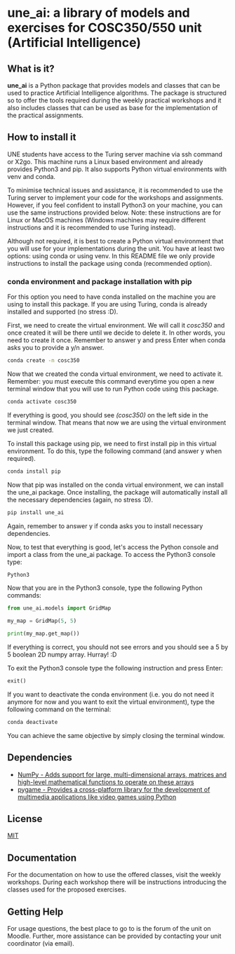 # une_ai: a library of models and exercises for COSC350/550 unit (Artificial Intelligence)

## What is it?

**une_ai** is a Python package that provides models and classes that can be used to practice Artificial Intelligence algorithms. The package is structured so to offer the tools required during the weekly practical workshops and it also includes classes that can be used as base for the implementation of the practical assignments.

## How to install it

UNE students have access to the Turing server machine via ssh command or X2go. This machine runs a Linux based environment and already provides Python3 and pip. It also supports Python virtual environments with venv and conda.

To minimise technical issues and assistance, it is recommended to use the Turing server to implement your code for the workshops and assignments. However, if you feel confident to install Python3 on your machine, you can use the same instructions provided below. Note: these instructions are for Linux or MacOS machines (Windows machines may require different instructions and it is recommended to use Turing instead).

Although not required, it is best to create a Python virtual environment that you will use for your implementations during the unit. You have at least two options: using conda or using venv. In this README file we only provide instructions to install the package using conda (recommended option).

### conda environment and package installation with pip

For this option you need to have conda installed on the machine you are using to install this package. If you are using Turing, conda is already installed and supported (no stress :D).

First, we need to create the virtual environment. We will call it *cosc350* and once created it will be there until we decide to delete it. In other words, you need to create it once. Remember to answer y and press Enter when conda asks you to provide a y/n answer.

```sh
conda create -n cosc350
```

Now that we created the conda virtual environment, we need to activate it. Remember: you must execute this command everytime you open a new terminal window that you will use to run Python code using this package.

```sh
conda activate cosc350
```

If everything is good, you should see *(cosc350)* on the left side in the terminal window. That means that now we are using the virtual environment we just created.

To install this package using pip, we need to first install pip in this virtual environment. To do this, type the following command (and answer y when required).

```sh
conda install pip
```

Now that pip was installed on the conda virtual environment, we can install the une_ai package. Once installing, the package will automatically install all the necessary dependencies (again, no stress :D).

```sh
pip install une_ai
```

Again, remember to answer y if conda asks you to install necessary dependencies.

Now, to test that everything is good, let's access the Python console and import a class from the une_ai package. To access the Python3 console type:

```sh
Python3
```

Now that you are in the Python3 console, type the following Python commands:

```python
from une_ai.models import GridMap

my_map = GridMap(5, 5)

print(my_map.get_map())
```

If everything is correct, you should not see errors and you should see a 5 by 5 boolean 2D numpy array. Hurray! :D

To exit the Python3 console type the following instruction and press Enter:

```Python
exit()
```

If you want to deactivate the conda environment (i.e. you do not need it anymore for now and you want to exit the virtual environment), type the following command on the terminal:

```sh
conda deactivate
```

You can achieve the same objective by simply closing the terminal window.

## Dependencies
- [NumPy - Adds support for large, multi-dimensional arrays, matrices and high-level mathematical functions to operate on these arrays](https://www.numpy.org)
- [pygame - Provides a cross-platform library for the development of multimedia applications like video games using Python](https://www.pygame.org/news)

## License
[MIT](LICENSE)

## Documentation

For the documentation on how to use the offered classes, visit the weekly workshops. During each workshop there will be instructions introducing the classes used for the proposed exercises.

## Getting Help

For usage questions, the best place to go to is the forum of the unit on Moodle.
Further, more assistance can be provided by contacting your unit coordinator (via email).